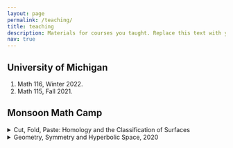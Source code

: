 ```yaml
---
layout: page
permalink: /teaching/
title: teaching
description: Materials for courses you taught. Replace this text with your description.
nav: true
---
```


## University of Michigan 
1. Math 116, Winter 2022.
2. Math 115, Fall 2021.

## Monsoon Math Camp 

<details>
  <summary> Cut, Fold, Paste: Homology and the Classification of Surfaces </summary>

**Desccription:** How many truly different shapes can you get by pasting polygons at their boundaries? Mathematicians often like to “classify objects” - many big research endeavours in mathematics are geared towards classification. What does it mean to classify a mathematical object? 

This will be illustrated using the “classification of surfaces,” which is related to our first question. We will try to understand how a surface might be defined from our intuitive idea of it, reduce it to a combinatorial object and then classify these combinatorial objects using tools we develop on the way. We will see powerful tools like the Euler characteristic, homology and the Mayer-Vietoris sequence.

**Prerequisites:** Comfort with the ideas of sets, functions and induction. Visual intuition and familiarity with the notion of a graph will be very helpful. 

**Verdict:** Lower prerequisites and a gentler pace than my 2020 course. Far more successful than that one. Avoided the rookie mistake of doing something too advanced for students. Students were following well enough to be able to point out minor/some not-so-minor errors. I had to work out the details of the combinatorial version of a smooth argument made by Mike Miller in a blogpost, which was also fun for me. 
</details>

<details>
<summary> Geometry, Symmetry and Hyperbolic Space, 2020 </summary>
  
**Description:** Exposure to a lot of Euclidean geometry may create the impression that higher geometry is the study of generalized distance spaces. This course will try to convince participants that in some cases, a better view of geometry is the interaction between a space and its group of transformations, via material on elementary hyperbolic geometry. We will see basic results in hyperbolic geometry, the hyperbolic Gauss-Bonnet Theorem, the Iwasawa decomposition, a quick version of material on Fuchsian groups and quotienting, and if time permits, the Milnor-Svarc lemma.

**Prerequisites:** High School Calculus and High School Matrices.
  
**Verdict:** The course was one of the more challenging ones at camp, but students still seemed to engage with the lectures. 
</details>
